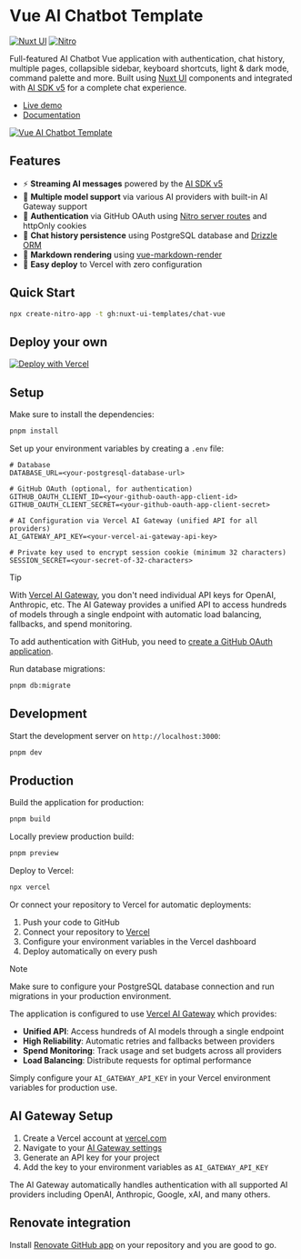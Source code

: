 # Vue AI Chatbot Template

[![Nuxt UI](https://img.shields.io/badge/Made%20with-Nuxt%20UI-00DC82?logo=nuxt&labelColor=020420)](https://ui.nuxt.com)
[![Nitro](https://img.shields.io/badge/Bult%20with-Nitro-ff637e?logo=nitro&labelColor=18181B)](https://nitro.build)

Full-featured AI Chatbot Vue application with authentication, chat history, multiple pages, collapsible sidebar, keyboard shortcuts, light & dark mode, command palette and more. Built using [Nuxt UI](https://ui.nuxt.com) components and integrated with [AI SDK v5](https://sdk.vercel.ai) for a complete chat experience.

- [Live demo](https://chat-vue-template.nuxt.dev/)
- [Documentation](https://ui.nuxt.com/docs/getting-started/installation/vue)

<a href="https://chat-vue-template.nuxt.dev/" target="_blank">
  <picture>
    <source media="(prefers-color-scheme: dark)" srcset="https://ui.nuxt.com/assets/templates/nuxt/chat-dark.png">
    <source media="(prefers-color-scheme: light)" srcset="https://ui.nuxt.com/assets/templates/nuxt/chat-light.png">
    <img alt="Vue AI Chatbot Template" src="https://ui.nuxt.com/assets/templates/nuxt/chat-light.png">
  </picture>
</a>

## Features

- ⚡️ **Streaming AI messages** powered by the [AI SDK v5](https://sdk.vercel.ai)
- 🤖 **Multiple model support** via various AI providers with built-in AI Gateway support
- 🔐 **Authentication** via GitHub OAuth using [Nitro server routes](https://nitro.build) and httpOnly cookies
- 💾 **Chat history persistence** using PostgreSQL database and [Drizzle ORM](https://orm.drizzle.team)
- 💬 **Markdown rendering** using [vue-markdown-render](https://github.com/Simon-He95/vue-markdown-render)
- 🚀 **Easy deploy** to Vercel with zero configuration

## Quick Start

```bash
npx create-nitro-app -t gh:nuxt-ui-templates/chat-vue
```

## Deploy your own

[![Deploy with Vercel](https://vercel.com/button)](https://vercel.com/new/clone?repository-name=chat-vue&repository-url=https%3A%2F%2Fgithub.com%2Fnuxt-ui-templates%2Fchat-vue&env=SESSION_SECRET,GITHUB_OAUTH_CLIENT_ID,GITHUB_OAUTH_CLIENT_SECRET&products=%5B%7B%22type%22%3A%22integration%22%2C%22group%22%3A%22postgres%22%7D%5D&demo-image=https%3A%2F%2Fui.nuxt.com%2Fassets%2Ftemplates%2Fnuxt%2Fchat-dark.png&demo-url=https%3A%2F%2Fchat-vue-template.nuxt.dev%2F&demo-title=Vue%20Chat%20Template&demo-description=An%20AI%20chatbot%20template%20to%20build%20your%20own%20chatbot%20powered%20by%20Vue%20MDC%20and%20Vercel%20AI%20SDK.)

## Setup

Make sure to install the dependencies:

```bash
pnpm install
```

Set up your environment variables by creating a `.env` file:

```env
# Database
DATABASE_URL=<your-postgresql-database-url>

# GitHub OAuth (optional, for authentication)
GITHUB_OAUTH_CLIENT_ID=<your-github-oauth-app-client-id>
GITHUB_OAUTH_CLIENT_SECRET=<your-github-oauth-app-client-secret>

# AI Configuration via Vercel AI Gateway (unified API for all providers)
AI_GATEWAY_API_KEY=<your-vercel-ai-gateway-api-key>

# Private key used to encrypt session cookie (minimum 32 characters)
SESSION_SECRET=<your-secret-of-32-characters>
```

> [!TIP]
> With [Vercel AI Gateway](https://vercel.com/docs/ai-gateway), you don't need individual API keys for OpenAI, Anthropic, etc. The AI Gateway provides a unified API to access hundreds of models through a single endpoint with automatic load balancing, fallbacks, and spend monitoring.

To add authentication with GitHub, you need to [create a GitHub OAuth application](https://github.com/settings/applications/new).

Run database migrations:

```bash
pnpm db:migrate
```

## Development

Start the development server on `http://localhost:3000`:

```bash
pnpm dev
```

## Production

Build the application for production:

```bash
pnpm build
```

Locally preview production build:

```bash
pnpm preview
```

Deploy to Vercel:

```bash
npx vercel
```

Or connect your repository to Vercel for automatic deployments:

1. Push your code to GitHub
2. Connect your repository to [Vercel](https://vercel.com)
3. Configure your environment variables in the Vercel dashboard
4. Deploy automatically on every push

> [!NOTE]
> Make sure to configure your PostgreSQL database connection and run migrations in your production environment.

The application is configured to use [Vercel AI Gateway](https://vercel.com/docs/ai-gateway) which provides:

- **Unified API**: Access hundreds of AI models through a single endpoint
- **High Reliability**: Automatic retries and fallbacks between providers
- **Spend Monitoring**: Track usage and set budgets across all providers
- **Load Balancing**: Distribute requests for optimal performance

Simply configure your `AI_GATEWAY_API_KEY` in your Vercel environment variables for production use.

## AI Gateway Setup

1. Create a Vercel account at [vercel.com](https://vercel.com)
2. Navigate to your [AI Gateway settings](https://vercel.com/dashboard/ai-gateway)
3. Generate an API key for your project
4. Add the key to your environment variables as `AI_GATEWAY_API_KEY`

The AI Gateway automatically handles authentication with all supported AI providers including OpenAI, Anthropic, Google, xAI, and many others.

## Renovate integration

Install [Renovate GitHub app](https://github.com/apps/renovate/installations/select_target) on your repository and you are good to go.
